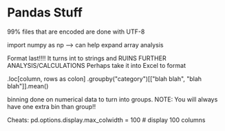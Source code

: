 # Pandas Stuff
99% files that are encoded are done with UTF-8

import numpy as np --> can help expand array analysis

Format last!!!! It turns int to strings and RUINS FURTHER ANALYSIS/CALCULATIONS
Perhaps take it into Excel to format

.loc[column, rows as colon]
.groupby("category")[["blah blah", "blah blah"]].mean()

binning done on numerical data to turn into groups. 
NOTE: You will always have one extra bin than group!!

Cheats:
pd.options.display.max_colwidth = 100 # display 100 columns